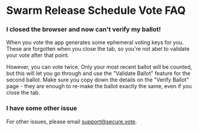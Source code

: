 # Swarm Release Schedule Vote FAQ

### I closed the browser and now can't verify my ballot!

When you vote the app generates some ephemeral voting keys for you. These are forgotten when you close the tab, so you're not abel to validate your vote after that point.

However, you can vote twice. Only your most recent ballot will be counted, but this will let you go through and use the "Validate Ballot" feature for the second ballot. Make sure you copy down the details on the "Verify Ballot" page - they are enough to re-make the ballot exactly the same, even if you close the tab.

### I have some other issue

For other issues, please email [support@secure.vote](mailto:support@secure.vote).
